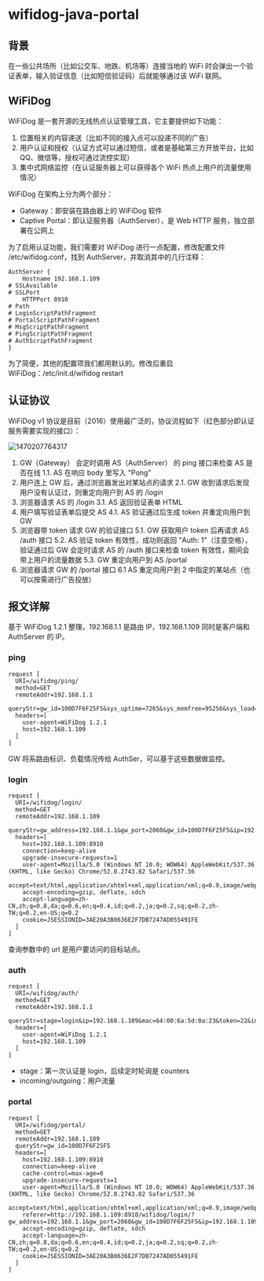 # wifidog-java-portal

## 背景

在一些公共场所（比如公交车、地跌、机场等）连接当地的 WiFi 时会弹出一个验证表单，输入验证信息（比如短信验证码）后就能够通过该 WiFi 联网。

## WiFiDog

WiFiDog 是一套开源的无线热点认证管理工具，它主要提供如下功能：

1. 位置相关的内容递送（比如不同的接入点可以投递不同的广告）
2. 用户认证和授权（认证方式可以通过短信，或者是基础第三方开放平台，比如 QQ、微信等，授权可通过流控实现）
3. 集中式网络监控（在认证服务器上可以获得各个 WiFi 热点上用户的流量使用情况）

WiFiDog 在架构上分为两个部分：

* Gateway：即安装在路由器上的 WiFiDog 软件
* Captive Portal：即认证服务器（AuthServer），是 Web HTTP 服务，独立部署在公网上

为了启用认证功能，我们需要对 WiFiDog 进行一点配置，修改配置文件 /etc/wifidog.conf，找到 AuthServer，并取消其中的几行注释：

```
AuthServer {               
    Hostname 192.168.1.109 
# SSLAvailable             
# SSLPort                  
    HTTPPort 8910          
# Path                     
# LoginScriptPathFragment  
# PortalScriptPathFragment 
# MsgScriptPathFragment    
# PingScriptPathFragment   
# AuthScriptPathFragment   
}

```

为了简便，其他的配置项我们都用默认的。修改后重启 WiFiDog：/etc/init.d/wifidog restart

## 认证协议

WiFiDog v1 协议是目前（2016）使用最广泛的，协议流程如下（红色部分即认证服务需要实现的接口）：

![1470207764317](https://img.hacpai.com/d4b1f076eae04cb0a6565809dd87b53c.png) 

1. GW（Gateway） 会定时调用 AS（AuthServer） 的 ping 接口来检查 AS 是否在线
    1.1. AS 在响应 body 里写入 "Pong"
2. 用户连上 GW 后，通过浏览器发出对某站点的请求
    2.1. GW 收到请求后发现用户没有认证过，则重定向用户到 AS 的 /login 
3. 浏览器请求 AS 的 /login 
    3.1.  AS 返回验证表单 HTML
4. 用户填写验证表单后提交 AS
    4.1. AS 验证通过后生成 token 并重定向用户到 GW
5. 浏览器带 token 请求 GW 的验证接口
    5.1. GW 获取用户 token 后再请求 AS /auth 接口
	5.2. AS 验证 token 有效性，成功则返回 "Auth: 1"（注意空格），验证通过后 GW 会定时请求 AS 的 /auth 接口来检查 token 有效性，期间会带上用户的流量数据
    5.3. GW 重定向用户到 AS /portal
6. 浏览器请求 GW 的 /portal 接口
    6.1  AS 重定向用户到 2 中指定的某站点（也可以按需进行广告投放）

## 报文详解

基于 WiFiDog 1.2.1 整理，192.168.1.1 是路由 IP，192.168.1.109 同时是客户端和 AuthServer 的 IP。

### ping 

```
request [
  URI=/wifidog/ping/
  method=GET
  remoteAddr=192.168.1.1
  queryStr=gw_id=100D7F6F25F5&sys_uptime=7265&sys_memfree=95256&sys_load=0.03&wifidog_uptime=61
  headers=[
    user-agent=WiFiDog 1.2.1
    host=192.168.1.109
  ]
]
```

GW 将系路由标识、负载情况传给 AuthSer，可以基于这些数据做监控。

### login

```
request [
  URI=/wifidog/login/
  method=GET
  remoteAddr=192.168.1.109
  queryStr=gw_address=192.168.1.1&gw_port=2060&gw_id=100D7F6F25F5&ip=192.168.1.109&mac=64:00:6a:5d:0a:23&url=http%3A%2F%2Ffangstar.net%2F
  headers=[
    host=192.168.1.109:8910
    connection=keep-alive
    upgrade-insecure-requests=1
    user-agent=Mozilla/5.0 (Windows NT 10.0; WOW64) AppleWebKit/537.36 (KHTML, like Gecko) Chrome/52.0.2743.82 Safari/537.36
    accept=text/html,application/xhtml+xml,application/xml;q=0.9,image/webp,*/*;q=0.8
    accept-encoding=gzip, deflate, sdch
    accept-language=zh-CN,zh;q=0.8,da;q=0.6,en;q=0.4,id;q=0.2,ja;q=0.2,sq;q=0.2,zh-TW;q=0.2,en-US;q=0.2
    cookie=JSESSIONID=3AE20A3B0636E2F7DB7247AD055491FE
  ]
]
```

查询参数中的 url 是用户要访问的目标站点。

### auth

```
request [
  URI=/wifidog/auth/
  method=GET
  remoteAddr=192.168.1.1
  queryStr=stage=login&ip=192.168.1.109&mac=64:00:6a:5d:0a:23&token=22&incoming=0&outgoing=0&gw_id=100D7F6F25F5
  headers=[
    user-agent=WiFiDog 1.2.1
    host=192.168.1.109
  ]
]
```
* stage：第一次认证是 login，后续定时轮询是 counters
* incoming/outgoing：用户流量

### portal

```
request [
  URI=/wifidog/portal/
  method=GET
  remoteAddr=192.168.1.109
  queryStr=gw_id=100D7F6F25F5
  headers=[
    host=192.168.1.109:8910
    connection=keep-alive
    cache-control=max-age=0
    upgrade-insecure-requests=1
    user-agent=Mozilla/5.0 (Windows NT 10.0; WOW64) AppleWebKit/537.36 (KHTML, like Gecko) Chrome/52.0.2743.82 Safari/537.36
    accept=text/html,application/xhtml+xml,application/xml;q=0.9,image/webp,*/*;q=0.8
    referer=http://192.168.1.109:8910/wifidog/login/?gw_address=192.168.1.1&gw_port=2060&gw_id=100D7F6F25F5&ip=192.168.1.109&mac=64:00:6a:5d:0a:23&url=http%3A%2F%2Ffangstar.net%2F
    accept-encoding=gzip, deflate, sdch
    accept-language=zh-CN,zh;q=0.8,da;q=0.6,en;q=0.4,id;q=0.2,ja;q=0.2,sq;q=0.2,zh-TW;q=0.2,en-US;q=0.2
    cookie=JSESSIONID=3AE20A3B0636E2F7DB7247AD055491FE
  ]
]
```


